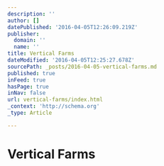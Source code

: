 ```yaml
---
description: ''
author: []
datePublished: '2016-04-05T12:26:09.219Z'
publisher:
  domain: ''
  name: ''
title: Vertical Farms
dateModified: '2016-04-05T12:25:27.678Z'
sourcePath: _posts/2016-04-05-vertical-farms.md
published: true
inFeed: true
hasPage: true
inNav: false
url: vertical-farms/index.html
_context: 'http://schema.org'
_type: Article

---
```

# Vertical Farms